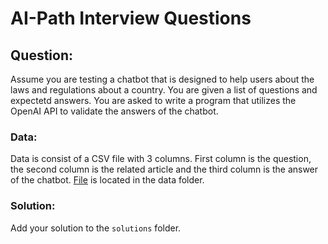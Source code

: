 # AI-Path Interview Questions

## Question:

Assume you are testing a chatbot that is designed to help users about the laws and regulations about a country. You are given a list of questions and expectetd answers. You are asked to write a program that utilizes the OpenAI API to validate the answers of the chatbot.

### Data:

Data is consist of a CSV file with 3 columns. First column is the question, the second column is the related article and the third column is the answer of the chatbot. [File](data/chatbot_data.csv) is located in the data folder.

### Solution:

Add your solution to the `solutions` folder.

